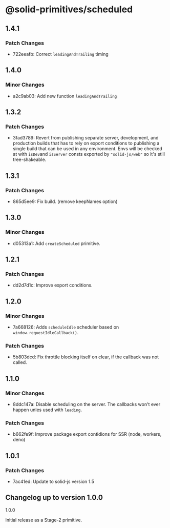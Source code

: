 # @solid-primitives/scheduled

## 1.4.1

### Patch Changes

- 722eeafb: Correct `leadingAndTrailing` timing

## 1.4.0

### Minor Changes

- a2c9ab03: Add new function `leadingAndTrailing`

## 1.3.2

### Patch Changes

- 3fad3789: Revert from publishing separate server, development, and production builds that has to rely on export conditions
  to publishing a single build that can be used in any environment.
  Envs will be checked at with `isDev`and `isServer` consts exported by `"solid-js/web"` so it's still tree-shakeable.

## 1.3.1

### Patch Changes

- 865d5ee9: Fix build. (remove keepNames option)

## 1.3.0

### Minor Changes

- d05313a1: Add `createScheduled` primitive.

## 1.2.1

### Patch Changes

- dd2d7d1c: Improve export conditions.

## 1.2.0

### Minor Changes

- 7a668126: Adds `scheduleIdle` scheduler based on `window.requestIdleCallback()`.

### Patch Changes

- 5b803dcd: Fix throttle blocking itself on clear, if the callback was not called.

## 1.1.0

### Minor Changes

- 8ddc147a: Disable scheduling on the server. The callbacks won't ever happen unles used with `leading`.

### Patch Changes

- b662fe9f: Improve package export contidions for SSR (node, workers, deno)

## 1.0.1

### Patch Changes

- 7ac41ed: Update to solid-js version 1.5

## Changelog up to version 1.0.0

1.0.0

Initial release as a Stage-2 primitive.
